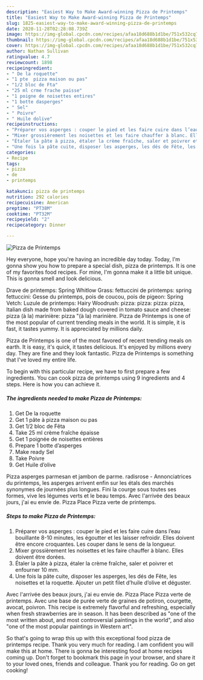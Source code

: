 ```yaml
---
description: "Easiest Way to Make Award-winning Pizza de Printemps"
title: "Easiest Way to Make Award-winning Pizza de Printemps"
slug: 1825-easiest-way-to-make-award-winning-pizza-de-printemps
date: 2020-11-28T02:28:08.739Z
image: https://img-global.cpcdn.com/recipes/afaa18d688b1d1be/751x532cq70/pizza-de-printemps-photo-principale-de-la-recette.jpg
thumbnail: https://img-global.cpcdn.com/recipes/afaa18d688b1d1be/751x532cq70/pizza-de-printemps-photo-principale-de-la-recette.jpg
cover: https://img-global.cpcdn.com/recipes/afaa18d688b1d1be/751x532cq70/pizza-de-printemps-photo-principale-de-la-recette.jpg
author: Nathan Sullivan
ratingvalue: 4.7
reviewcount: 1898
recipeingredient:
- " De la roquette"
- "1 pte  pizza maison ou pas"
- "1/2 bloc de Fta"
- "25 ml crme frache paisse"
- "1 poigne de noisettes entires"
- "1 botte dasperges"
- " Sel"
- " Poivre"
- " Huile dolive"
recipeinstructions:
- "Préparer vos asperges : couper le pied et les faire cuire dans l’eau bouillante 8-10 minutes, les égoutter et les laisser refroidir. Elles doivent être encore croquantes. Les couper dans le sens de la longueur."
- "Mixer grossièrement les noisettes et les faire chauffer à blanc. Elles doivent être dorées."
- "Étaler la pâte à pizza, étaler la crème fraîche, saler et poivrer et enfourner 10 mm."
- "Une fois la pâte cuite, disposer les asperges, les dés de Fête, les noisettes et la roquette. Ajouter un petit filet d’huile d’olive et déguster."
categories:
- Recipe
tags:
- pizza
- de
- printemps

katakunci: pizza de printemps 
nutrition: 292 calories
recipecuisine: American
preptime: "PT38M"
cooktime: "PT32M"
recipeyield: "2"
recipecategory: Dinner

---
```



![Pizza de Printemps](https://img-global.cpcdn.com/recipes/afaa18d688b1d1be/751x532cq70/pizza-de-printemps-photo-principale-de-la-recette.jpg)

Hey everyone, hope you're having an incredible day today. Today, I'm gonna show you how to prepare a special dish, pizza de printemps. It is one of my favorites food recipes. For mine, I'm gonna make it a little bit unique. This is gonna smell and look delicious.

Drave de printemps: Spring Whitlow Grass: fettuccini de printemps: spring fettuccini: Gesse du printemps, pois de coucou, pois de pigeon: Spring Vetch: Luzule de printemps: Hairy Woodrush: pizza: pizza: pizza: pizza, Italian dish made from baked dough covered in tomato sauce and cheese: pizza (à la) marinière: pizza &#34;(à la) marinière. Pizza de Printemps is one of the most popular of current trending meals in the world. It is simple, it is fast, it tastes yummy. It is appreciated by millions daily.

Pizza de Printemps is one of the most favored of recent trending meals on earth. It is easy, it's quick, it tastes delicious. It's enjoyed by millions every day. They are fine and they look fantastic. Pizza de Printemps is something that I've loved my entire life.


To begin with this particular recipe, we have to first prepare a few ingredients. You can cook pizza de printemps using 9 ingredients and 4 steps. Here is how you can achieve it.

<!--inarticleads1-->

##### The ingredients needed to make Pizza de Printemps:

1. Get  De la roquette
1. Get 1 pâte à pizza maison ou pas
1. Get 1/2 bloc de Fêta
1. Take 25 ml crème fraîche épaisse
1. Get 1 poignée de noisettes entières
1. Prepare 1 botte d’asperges
1. Make ready  Sel
1. Take  Poivre
1. Get  Huile d’olive


Pizza asperges parmesan et jambon de parme. radisrose - Annonciatrices du printemps, les asperges arrivent enfin sur les étals des marchés synonymes de journées plus longues. Fini la courge sous toutes ses formes, vive les légumes verts et le beau temps. Avec l&#39;arrivée des beaux jours, j&#39;ai eu envie de. Pizza Place Pizza verte de printemps. 

<!--inarticleads2-->

##### Steps to make Pizza de Printemps:

1. Préparer vos asperges : couper le pied et les faire cuire dans l’eau bouillante 8-10 minutes, les égoutter et les laisser refroidir. Elles doivent être encore croquantes. Les couper dans le sens de la longueur.
1. Mixer grossièrement les noisettes et les faire chauffer à blanc. Elles doivent être dorées.
1. Étaler la pâte à pizza, étaler la crème fraîche, saler et poivrer et enfourner 10 mm.
1. Une fois la pâte cuite, disposer les asperges, les dés de Fête, les noisettes et la roquette. Ajouter un petit filet d’huile d’olive et déguster.


Avec l&#39;arrivée des beaux jours, j&#39;ai eu envie de. Pizza Place Pizza verte de printemps. Avec une base de purée verte de graines de potiron, courgette, avocat, poivron. This recipe is extremely flavorful and refreshing, especially when fresh strawberries are in season. It has been described as &#34;one of the most written about, and most controversial paintings in the world&#34;, and also &#34;one of the most popular paintings in Western art&#34;. 

So that's going to wrap this up with this exceptional food pizza de printemps recipe. Thank you very much for reading. I am confident you will make this at home. There is gonna be interesting food at home recipes coming up. Don't forget to bookmark this page in your browser, and share it to your loved ones, friends and colleague. Thank you for reading. Go on get cooking!
